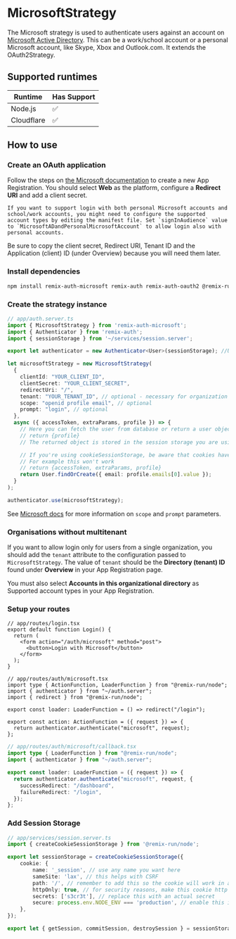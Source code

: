 # MicrosoftStrategy

The Microsoft strategy is used to authenticate users against an account on [Microsoft Active Directory](https://docs.microsoft.com/en-us/azure/active-directory/develop/). 
This can be a work/school account or a personal Microsoft account, like Skype, Xbox and Outlook.com. It extends the OAuth2Strategy.

## Supported runtimes

| Runtime    | Has Support |
| ---------- | ----------- |
| Node.js    | ✅          |
| Cloudflare | ✅          |

## How to use

### Create an OAuth application

Follow the steps on [the Microsoft documentation](https://docs.microsoft.com/en-us/azure/active-directory/develop/quickstart-register-app) to create a new App Registration. You should select **Web** as the platform, configure a **Redirect URI** and add a client secret.

    If you want to support login with both personal Microsoft accounts and school/work accounts, you might need to configure the supported account types by editing the manifest file. Set `signInAudience` value to `MicrosoftADandPersonalMicrosoftAccount` to allow login also with personal accounts.

Be sure to copy the client secret, Redirect URI, Tenant ID and the Application (client) ID (under Overview) because you will need them later.

### Install dependencies

```bash
npm install remix-auth-microsoft remix-auth remix-auth-oauth2 @remix-run/server-runtime
```

### Create the strategy instance

```ts
// app/auth.server.ts
import { MicrosoftStrategy } from 'remix-auth-microsoft';
import { Authenticator } from 'remix-auth';
import { sessionStorage } from '~/services/session.server';

export let authenticator = new Authenticator<User>(sessionStorage); //User is a custom user types you can define as you want

let microsoftStrategy = new MicrosoftStrategy(
  {
    clientId: "YOUR_CLIENT_ID",
    clientSecret: "YOUR_CLIENT_SECRET",
    redirectUri: "/",
    tenant: "YOUR_TENANT_ID", // optional - necessary for organization without multitenant (see below)
    scope: "openid profile email", // optional
    prompt: "login", // optional
  },
  async ({ accessToken, extraParams, profile }) => {
    // Here you can fetch the user from database or return a user object based on profile
    // return {profile}
    // The returned object is stored in the session storage you are using by the authenticator

    // If you're using cookieSessionStorage, be aware that cookies have a size limit of 4kb
    // For example this won't work
    // return {accessToken, extraParams, profile}
    return User.findOrCreate({ email: profile.emails[0].value });
  }
);

authenticator.use(microsoftStrategy);
```

See [Microsoft docs](https://docs.microsoft.com/en-us/azure/active-directory/develop/v2-oauth2-auth-code-flow) for more information on `scope` and `prompt` parameters.

### Organisations without multitenant

If you want to allow login only for users from a single organization, you should add the `tenant` attribute to the configuration passed to `MicrosoftStrategy`. 
The value of `tenant` should be the **Directory (tenant) ID** found under **Overview** in your App Registration page.

You must also select **Accounts in this organizational directory** as Supported account types in your App Registration.

### Setup your routes

```tsx
// app/routes/login.tsx
export default function Login() {
  return (
    <form action="/auth/microsoft" method="post">
      <button>Login with Microsoft</button>
    </form>
  );
}
```

```tsx
// app/routes/auth/microsoft.tsx
import type { ActionFunction, LoaderFunction } from "@remix-run/node";
import { authenticator } from "~/auth.server";
import { redirect } from "@remix-run/node";

export const loader: LoaderFunction = () => redirect("/login");

export const action: ActionFunction = ({ request }) => {
  return authenticator.authenticate("microsoft", request);
};
```

```ts
// app/routes/auth/microsoft/callback.tsx
import type { LoaderFunction } from "@remix-run/node";
import { authenticator } from "~/auth.server";

export const loader: LoaderFunction = ({ request }) => {
  return authenticator.authenticate("microsoft", request, {
    successRedirect: "/dashboard",
    failureRedirect: "/login",
  });
};
```

### Add Session Storage

```ts
// app/services/session.server.ts
import { createCookieSessionStorage } from '@remix-run/node';

export let sessionStorage = createCookieSessionStorage({
    cookie: {
        name: '_session', // use any name you want here
        sameSite: 'lax', // this helps with CSRF
        path: '/', // remember to add this so the cookie will work in all routes
        httpOnly: true, // for security reasons, make this cookie http only
        secrets: ['s3cr3t'], // replace this with an actual secret
        secure: process.env.NODE_ENV === 'production', // enable this in prod only
    },
});

export let { getSession, commitSession, destroySession } = sessionStorage;

```

